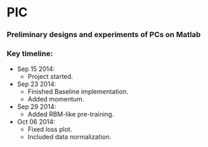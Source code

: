 # PIC

### Preliminary designs and experiments of PCs on Matlab

### Key timeline:
- Sep 15 2014: 
	* Project started.
- Sep 23 2014: 
	* Finished Baseline implementation. 
	* Added momentum.
- Sep 29 2014: 
	* Added RBM-like pre-training.
- Oct 06 2014:
	* Fixed loss plot.
	* Included data normalization.